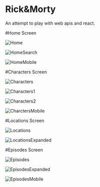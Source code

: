 # Rick&Morty
An attempt to play with web apis and react.

#Home Screen

![Home](readme_images/home.png)

![HomeSearch](readme_images/home_search.png)

![HomeMobile](readme_images/home_mobile.png)

#Characters Screen

![Characters](readme_images/char.png)

![Characters1](readme_images/char1.png)

![Characters2](readme_images/char2.png)

![CharctersMobile](readme_images/char_mobile.png)

#Locations Screen

![Locations](readme_images/locations.png)

![LocationsExpanded](readme_images/locations_expanded.png)

#Episodes Screen

![Episodes](readme_images/episodes.png)

![EpisodesExpanded](readme_images/episodes_expanded.png)

![EpisodesMobile](readme_images/episodes_mobile.png)

